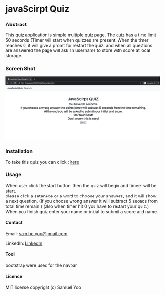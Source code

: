 # javaScirpt Quiz

### Abstract

This quiz application is simple multiple quiz page. The quiz has a time limit 50 seconds (Timer will start when quizzes are present. When the timer reaches 0, it will give a promt for restart the quiz. and when all questions are answered the page will ask an username to store with score at local storage.

### Screen Shot
![Screenshot](Assets/screenshot.png)



### Installation
To take this quiz you can click : [here](https://samuelyoo.github.io/javascript-quiz)


### Usage
When user click the start button, then the quiz will begin and timeer will be start. </br>
please click a setenece or a word to choose your answers, and it will show a next question.
(If you choose wrong answer it will subtract 5 seoncs from total time remain.)
(also when timer hit 0 you have to restart your quiz.)
When you finish quiz enter your name or initial to submit a score and name.

#### Contact
Email: sam.hc.yoo@gmail.com

LinkedIn: [LinkedIn](https://www.linkedin.com/in/samuel-hc-yoo)


#### Tool
bootstrap were used for the navbar

#### Licence
MIT license
copyright (c) Samuel Yoo

